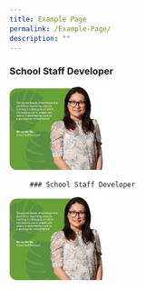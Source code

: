 ```yaml
---
title: Example Page
permalink: /Example-Page/
description: ""
---
```

### School Staff Developer

<img src="/images/ms%20lee%20kai%20sin%20with%20quotes.png" 
     style="width:35%">
		 
		 ### School Staff Developer

<img src="/images/ms%20lee%20kai%20sin%20with%20quotes.png" 
     style="width:35%">